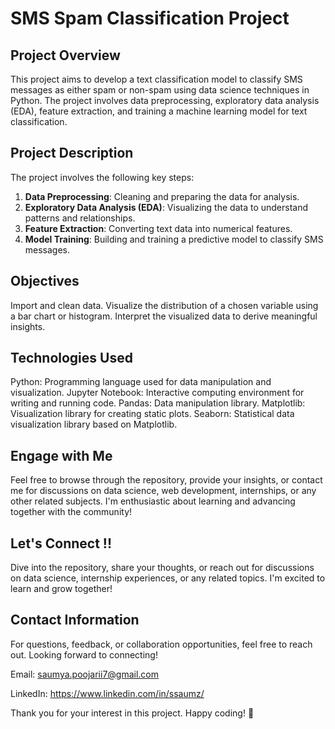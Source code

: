 # SMS Spam Classification Project

## Project Overview
This project aims to develop a text classification model to classify SMS messages as either spam or non-spam using data science techniques in Python. The project involves data preprocessing, exploratory data analysis (EDA), feature extraction, and training a machine learning model for text classification.

## Project Description
The project involves the following key steps:
1. **Data Preprocessing**: Cleaning and preparing the data for analysis.
2. **Exploratory Data Analysis (EDA)**: Visualizing the data to understand patterns and relationships.
3. **Feature Extraction**: Converting text data into numerical features.
4. **Model Training**: Building and training a predictive model to classify SMS messages.

## Objectives
Import and clean data.
Visualize the distribution of a chosen variable using a bar chart or histogram.
Interpret the visualized data to derive meaningful insights.

## Technologies Used
Python: Programming language used for data manipulation and visualization.
Jupyter Notebook: Interactive computing environment for writing and running code.
Pandas: Data manipulation library.
Matplotlib: Visualization library for creating static plots.
Seaborn: Statistical data visualization library based on Matplotlib.

## Engage with Me
Feel free to browse through the repository, provide your insights, or contact me for discussions on data science, web development, internships, or any other related subjects. I'm enthusiastic about learning and advancing together with the community!

## Let's Connect !!
Dive into the repository, share your thoughts, or reach out for discussions on data science, internship experiences, or any related topics. I'm excited to learn and grow together!

## Contact Information
For questions, feedback, or collaboration opportunities, feel free to reach out. Looking forward to connecting!

Email: saumya.poojarii7@gmail.com

LinkedIn: https://www.linkedin.com/in/ssaumz/

Thank you for your interest in this project. Happy coding! 🚀
